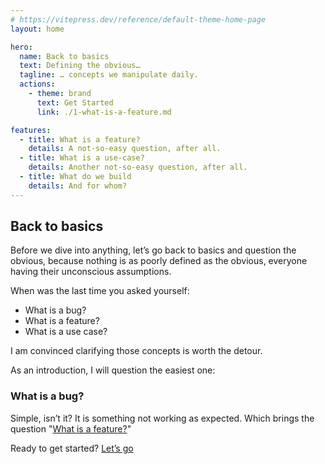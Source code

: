 ```yaml
---
# https://vitepress.dev/reference/default-theme-home-page
layout: home

hero:
  name: Back to basics
  text: Defining the obvious…
  tagline: … concepts we manipulate daily.
  actions:
    - theme: brand
      text: Get Started
      link: ./1-what-is-a-feature.md

features:
  - title: What is a feature?
    details: A not-so-easy question, after all.
  - title: What is a use-case?
    details: Another not-so-easy question, after all.
  - title: What do we build
    details: And for whom?
---
```


## Back to basics

Before we dive into anything, let’s go back to basics and question the obvious, because nothing is as poorly defined as the obvious, everyone having their unconscious assumptions.

When was the last time you asked yourself:

- What is a bug?
- What is a feature?
- What is a use case?

I am convinced clarifying those concepts is worth the detour.

As an introduction, I will question the easiest one:

### What is a bug?

Simple, isn’t it? It is something not working as expected. Which brings the question "[What is a feature?](./1-what-is-a-feature.md)"

Ready to get started? [Let’s go](./1-what-is-a-feature.md)
